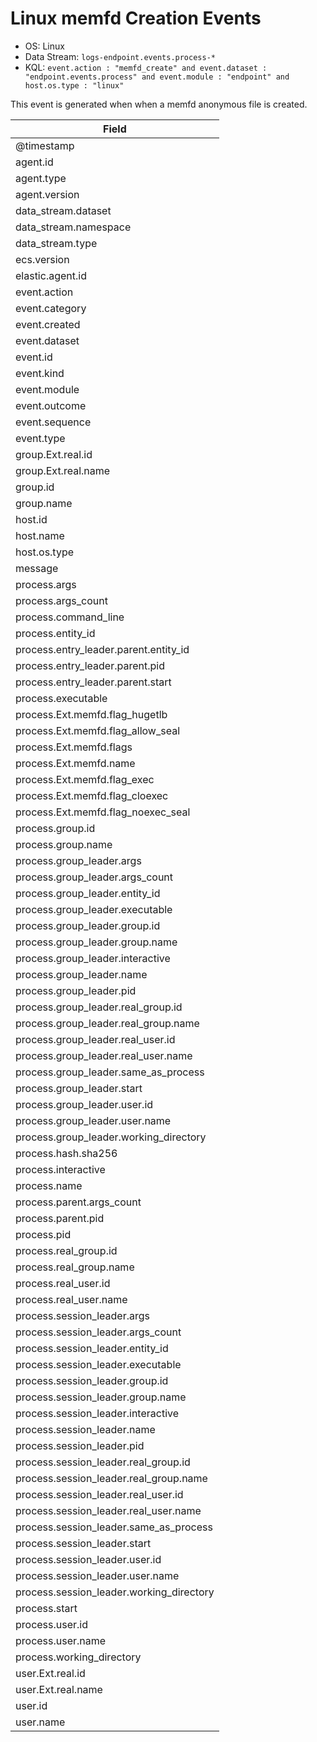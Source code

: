 # Linux memfd Creation Events

- OS: Linux
- Data Stream: `logs-endpoint.events.process-*`
- KQL: `event.action : "memfd_create" and event.dataset : "endpoint.events.process" and event.module : "endpoint" and host.os.type : "linux"`

This event is generated when when a memfd anonymous file is created.

| Field |
|---|
| @timestamp |
| agent.id |
| agent.type |
| agent.version |
| data_stream.dataset |
| data_stream.namespace |
| data_stream.type |
| ecs.version |
| elastic.agent.id |
| event.action |
| event.category |
| event.created |
| event.dataset |
| event.id |
| event.kind |
| event.module |
| event.outcome |
| event.sequence |
| event.type |
| group.Ext.real.id |
| group.Ext.real.name |
| group.id |
| group.name |
| host.id |
| host.name |
| host.os.type |
| message |
| process.args |
| process.args_count |
| process.command_line |
| process.entity_id |
| process.entry_leader.parent.entity_id |
| process.entry_leader.parent.pid |
| process.entry_leader.parent.start |
| process.executable |
| process.Ext.memfd.flag_hugetlb |
| process.Ext.memfd.flag_allow_seal |
| process.Ext.memfd.flags |
| process.Ext.memfd.name |
| process.Ext.memfd.flag_exec |
| process.Ext.memfd.flag_cloexec |
| process.Ext.memfd.flag_noexec_seal |
| process.group.id |
| process.group.name |
| process.group_leader.args |
| process.group_leader.args_count |
| process.group_leader.entity_id |
| process.group_leader.executable |
| process.group_leader.group.id |
| process.group_leader.group.name |
| process.group_leader.interactive |
| process.group_leader.name |
| process.group_leader.pid |
| process.group_leader.real_group.id |
| process.group_leader.real_group.name |
| process.group_leader.real_user.id |
| process.group_leader.real_user.name |
| process.group_leader.same_as_process |
| process.group_leader.start |
| process.group_leader.user.id |
| process.group_leader.user.name |
| process.group_leader.working_directory |
| process.hash.sha256 |
| process.interactive |
| process.name |
| process.parent.args_count |
| process.parent.pid |
| process.pid |
| process.real_group.id |
| process.real_group.name |
| process.real_user.id |
| process.real_user.name |
| process.session_leader.args |
| process.session_leader.args_count |
| process.session_leader.entity_id |
| process.session_leader.executable |
| process.session_leader.group.id |
| process.session_leader.group.name |
| process.session_leader.interactive |
| process.session_leader.name |
| process.session_leader.pid |
| process.session_leader.real_group.id |
| process.session_leader.real_group.name |
| process.session_leader.real_user.id |
| process.session_leader.real_user.name |
| process.session_leader.same_as_process |
| process.session_leader.start |
| process.session_leader.user.id |
| process.session_leader.user.name |
| process.session_leader.working_directory |
| process.start |
| process.user.id |
| process.user.name |
| process.working_directory |
| user.Ext.real.id |
| user.Ext.real.name |
| user.id |
| user.name |

